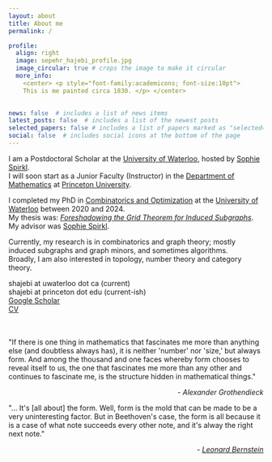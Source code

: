 ```yaml
---
layout: about
title: About me
permalink: /

profile:
  align: right
  image: sepehr_hajebi_profile.jpg
  image_circular: true # crops the image to make it circular
  more_info:
    <center> <p style="font-family:academicons; font-size:10pt">
    This is me painted circa 1830. </p> </center>
    

news: false  # includes a list of news items
latest_posts: false  # includes a list of the newest posts
selected_papers: false # includes a list of papers marked as "selected={true}"
social: false  # includes social icons at the bottom of the page
---
```


I am a Postdoctoral Scholar at the <a href='https://uwaterloo.ca'>University of Waterloo</a>, hosted by <a href='https://sites.google.com/site/sophiespirkl/'>Sophie Spirkl</a>.\
I will soon start as a Junior Faculty (Instructor) in the <a href='https://www.math.princeton.edu'>Department of Mathematics</a> at <a href='https://www.princeton.edu'>Princeton University</a>.

I completed my PhD in <a href='https://uwaterloo.ca/combinatorics-and-optimization/'>Combinatorics and Optimization</a> at the <a href='https://uwaterloo.ca'>University of Waterloo</a> between 2020 and 2024.\
My thesis was: _<a href='https://uwspace.uwaterloo.ca/items/0ff1e564-5de5-48bd-9ffc-58bd5950c99b'>Foreshadowing the Grid Theorem for Induced Subgraphs</a>_.\
My advisor was <a href='https://sites.google.com/site/sophiespirkl/'>Sophie Spirkl</a>. 

Currently, my research is in combinatorics and graph theory; mostly induced subgraphs and graph minors, and sometimes algorithms.\
Broadly, I am also interested in topology, number theory and category theory.

<i class="fas fa-envelope"></i> shajebi at uwaterloo dot ca (current)\
<i class="fas fa-envelope"></i> shajebi at princeton dot edu (current-ish)\
<a href='https://scholar.google.com/citations?hl=en&authuser=1&user=jHoNmSkAAAAJ'><i class="ai ai-google-scholar"></i> Google Scholar</a>\
<a href="{{ 'sepehr_hajebi_cv.pdf' | prepend: 'assets/pdf/' | relative_url}}" target="_blank" rel="noopener noreferrer"><i class="fas fa-file-pdf"></i> CV</a> <br />
<br />
<br />

"If there is one thing in mathematics that fascinates me more than anything else (and doubtless always has), it is neither 'number' nor 'size,' but always form. And among the thousand and one faces whereby form chooses to reveal itself to us, the one that fascinates me more than any other and continues to fascinate me, is the structure hidden in mathematical things."

<p style="text-align: right; font-style:italic"> - Alexander Grothendieck</p> 

"... It's [all about] the form. Well, form is the mold that can be made to be a very uninteresting factor. But in Beethoven's case, the form is all because it is a case of what note succeeds every other note, and it's alway the right next note."
<p style="text-align: right; font-style:italic"> - <a href='https://youtu.be/OuYY1gV8jhU?si=OeiWklrXZBgNcSIL&t=364'>Leonard Bernstein</a></p> 
